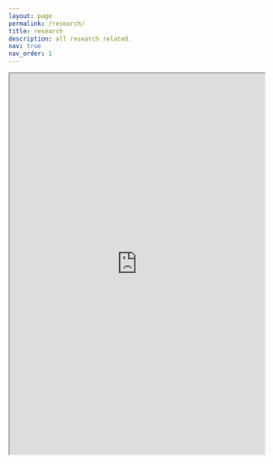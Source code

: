 ```yaml
---
layout: page
permalink: /research/
title: research
description: all research related.
nav: true
nav_order: 1
---
```

<iframe src="https://drive.google.com/file/d/1p4sjo2zHp1SqIsjNW-XEBw_P6g4FupjI/preview" width="100%" height="750px" allow="autoplay"></iframe>
